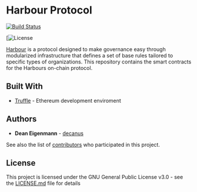 # Harbour Protocol

[![Build Status](https://travis-ci.com/decanus/protocol.svg?token=SGE7GHsjEHmsR4VosLJx&branch=development)](https://travis-ci.com/decanus/protocol) 

[![License](https://github.com/decanus/protocol/blob/development/LICENSE)

[Harbour](https://harbour.tokenate.io) is a protocol designed to make governance easy through modularized infrastructure that defines a set of base rules tailored to specific types of organizations. This repository contains the smart contracts for the Harbours on-chain protocol. 

## Built With
* [Truffle](https://github.com/trufflesuite/truffle) - Ethereum development enviroment 

## Authors

* **Dean Eigenmann** - [decanus](https://github.com/decanus)

See also the list of [contributors](https://github.com/decanus/protocol/contributors) who participated in this project.

## License

This project is licensed under the GNU General Public License v3.0 - see the [LICENSE.md](LICENSE.md) file for details
